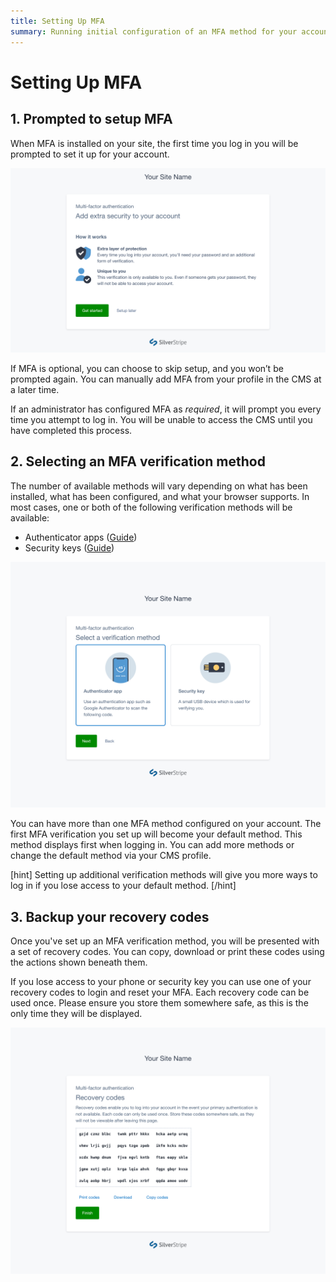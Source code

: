 ```yaml
---
title: Setting Up MFA
summary: Running initial configuration of an MFA method for your account
---
```


# Setting Up MFA

## 1. Prompted to setup MFA

When MFA is installed on your site, the first time you log in you will be
prompted to set it up for your account.

![A screenshot of the introduction step in the MFA setup flow](../_images/01-01-1-mfa-setup-intro.png)

If MFA is optional, you can choose to skip setup, and you won’t be prompted
again. You can manually add MFA from your profile in the CMS at a later time.

If an administrator has configured MFA as _required_, it will prompt you every
time you attempt to log in. You will be unable to access the CMS until you have
completed this process.

## 2. Selecting an MFA verification method

The number of available methods will vary depending on what has been installed,
what has been configured, and what your browser supports. In most cases, one or
both of the following verification methods will be available:

- Authenticator apps ([Guide](using_authenticator_apps))
- Security keys ([Guide](using_security_keys))

![A screenshot of the Select Method step in the MFA setup flow](../_images/01-01-2-mfa-select-method.png)

You can have more than one MFA method configured on your account. The first MFA
verification you set up will become your default method. This method displays
first when logging in. You can add more methods or change the default method via
your CMS profile.

[hint]
Setting up additional verification methods will give you more ways to log in if
you lose access to your default method.
[/hint]

## 3. Backup your recovery codes

Once you've set up an MFA verification method, you will be presented with a set
of recovery codes. You can copy, download or print these codes using the actions
shown beneath them.

If you lose access to your phone or security key you can use one of your
recovery codes to login and reset your MFA. Each recovery code can be used once.
Please ensure you store them somewhere safe, as this is the only time they will
be displayed.

![A screenshot of the Backup Codes step in the MFA setup flow](../_images/01-01-3-mfa-backup-codes.png)

